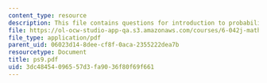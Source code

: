 ```yaml
---
content_type: resource
description: This file contains questions for introduction to probability.
file: https://ol-ocw-studio-app-qa.s3.amazonaws.com/courses/6-042j-mathematics-for-computer-science-fall-2005/3dc48454096557d3fa9036f80f69f661_ps9.pdf
file_type: application/pdf
parent_uid: 06023d14-8dee-cf8f-0aca-2355222dea7b
resourcetype: Document
title: ps9.pdf
uid: 3dc48454-0965-57d3-fa90-36f80f69f661
---
```

